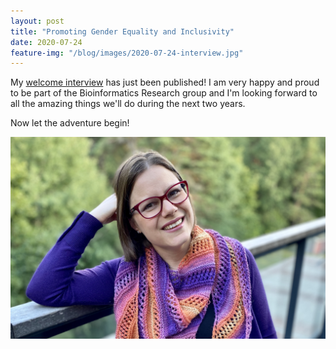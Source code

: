 ```yaml
---
layout: post
title: "Promoting Gender Equality and Inclusivity"
date: 2020-07-24
feature-img: "/blog/images/2020-07-24-interview.jpg"
---
```


My [welcome interview](https://pharmb.io/blog/andreina-new-postdoc/) has just been published!  I am very happy and proud to be part of the Bioinformatics Research group and I'm looking forward to all the amazing things we'll do during the next two years.

Now let the adventure begin!


<img src="/blog/images/2020-07-24-interview.jpg" width="600">
